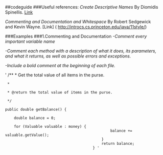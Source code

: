 ##codeguide
###Useful references:
*Create Descriptive Names* By Diomidis Spinellis. [Link](
http://www.informit.com/articles/article.aspx?p=2223710 )

*Commenting and Documentation and Whitespace* By Robert Sedgewick and Kevin Wayne. [Link] (
http://introcs.cs.princeton.edu/java/11style/)


###Examples
###1.Commenting and Documentation 
*-Comment every important variable name*

*-Comment each method with a description of what it does, its parameters, and what it returns, as well as possible errors and exceptions.*

*-Include a bold comment at the beginning of each file.*

'	/**
	 * Get the total value of all items in the purse.

	 * 

	 * @return the total value of items in the purse.

	 */

	public double getBalance() {

		double balance = 0;
	
		for (Valuable valuable : money) {
													balance += valuable.getValue();
												}
												return balance;
											} ' 


